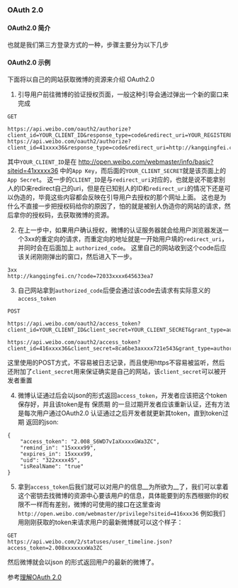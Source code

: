### OAuth 2.0

#### OAuth2.0 简介
也就是我们第三方登录方式的一种，步骤主要分为以下几步


#### OAuth2.0 示例

下面将以自己的网站获取微博的资源来介绍 OAuth2.0 

1. 引导用户前往微博的验证授权页面，一般这种引导会通过弹出一个新的窗口来完成
  ``` 
  GET 

  https://api.weibo.com/oauth2/authorize?client_id=YOUR_CLIENT_ID&response_type=code&redirect_uri=YOUR_REGISTERED_REDIRECT_URI
  https://api.weibo.com/oauth2/authorize?client_id=41xxxx36&response_type=code&redirect_uri=http://kangqingfei.cn
  ```
  其中`YOUR_CLIENT_ID`是在 http://open.weibo.com/webmaster/info/basic?siteid=41xxxxx36 中的`App Key`，而后面的`YOUR_CLIENT_SECRET`就是该页面上的`App Secret`。
  这一步的`CLIENT_ID`是与`redirect_uri`对应的，也就是说不能拿别人的ID来redirect自己的uri，但是在已知别人的ID和`redirect_uri`的情况下还是可以伪造的，毕竟这些内容都会反映在引导用户去授权的那个网址上面。
  这也是为什么不直接一步把授权码给你的原因了，怕的就是被别人伪造你的网站的请求，然后拿你的授权码，去获取微博的资源。

2. 在上一步中，如果用户确认授权，微博的认证服务器就会给用户浏览器发送一个3xx的重定向的请求，而重定向的地址就是一开始用户填的`redirect_uri`，并同时会在后面加上 `authorized_code`。 这里自己的网站收到这个code后应该关闭刚刚弹出的窗口，然后进入下一步。
  ```
  3xx
  http://kangqingfei.cn/?code=72033xxxx645633ea7
  ```
3. 自己网站拿到`authorized_code`后便会通过该code去请求有实际意义的`access_token`
  ```
  POST 
  
  https://api.weibo.com/oauth2/access_token?client_id=YOUR_CLIENT_ID&client_secret=YOUR_CLIENT_SECRET&grant_type=authorization_code&redirect_uri=YOUR_REGISTERED_REDIRECT_URI&code=CODE

  https://api.weibo.com/oauth2/access_token?client_id=416xxxx36&client_secret=8ca6be3axxxx721e543&grant_type=authorization_code&redirect_uri=http://kangqingfei.cn&code=72xxxx33ea7
  ```
  这里使用的POST方式，不容易被日志记录，而且使用https不容易被监听，然后还附加了`client_secret`用来保证确实是自己的网站，该`client_secret`可以被开发者重置

4. 微博认证通过后会以json的形式返回`access_token`，开发者应该把这个token保存好，并且该token是有 保质期 的一旦过期开发者应该重新认证，还有方法是每次用户通过OAuth2.0 认证通过之后开发者就更新其token，直到token过期
  返回的json:  
  ```
  {
      "access_token": "2.008_S6WD7vIaXxxxxGWa3ZC",
      "remind_in": "15xxxx99",
      "expires_in": 15xxxx99,
      "uid": "322xxxx45",
      "isRealName": "true"
  }
  ```

5. 拿到`access_token`后我们就可以对用户的信息__为所欲为__了，我们可以拿着这个密钥去找微博的资源中心要该用户的信息，具体能要到的东西根据你的权限不一样而有差别，微博的可使用的接口在这里查询`http://open.weibo.com/webmaster/privilege?siteid=416xxx36`
  例如我们用刚刚获取的token来请求用户的最新微博就可以这个样子：
  ```
  GET
  https://api.weibo.com/2/statuses/user_timeline.json?access_token=2.008xxxxxxxWa3ZC
  ```
  然后微博就会以json 的形式返回用户的最新的微博了。

参考[理解OAuth 2.0](http://www.ruanyifeng.com/blog/2014/05/oauth_2_0.html)